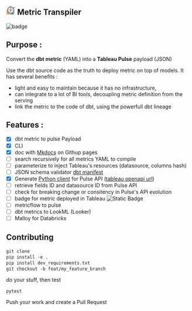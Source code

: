 <img src="./assets/logo.png" width="5%" height="5%">     Metric Transpiler
---

![badge](https://github.com/dktunited/metric-cli/actions/workflows/python-package.yml/badge.svg)

## Purpose :

Convert the **dbt metric** (YAML) into a **Tableau Pulse** payload (JSON)

Use the dbt source code as the truth to deploy metric on top of models.
It has several benefits :
 - light and easy to maintain because it has no infrastructure, 
 - can integrate to a lot of BI tools, decoupling metric definition from the serving
 - link the metric to the code of dbt, using the powerfull dbt lineage

## Features :

- [X] dbt metric to pulse Payload
- [X] CLI
- [X] doc with [Mkdocs](https://squidfunk.github.io/mkdocs-material/publishing-your-site/) on Githup pages
- [ ] search recursively for all metrics YAML to compile
- [ ] parameterize to inject Tableau's resources (datasource, columns hash)
- [ ] JSON schema validator [dbt manifest](https://schemas.getdbt.com/dbt/manifest/v9/index.html#metrics_additionalProperties_time_grains)
- [X] Generate [Python client](https://help.tableau.com/current/api/rest_api/en-us/REST/rest_api_concepts_versions.htm#per_resource_versioning) for Pulse API ([tableau openapi url](https://eu-west-1a.online.tableau.com/services/specifications/openapi))
- [ ] retrieve fields ID and datasource ID from Pulse API
- [ ] check for breaking change or consitency in Pulse's API evolution
- [ ] badge for metric deployed in Tableau 
![Static Badge](https://img.shields.io/badge/metric_sync-today-green?logo=tableau&style=flat)
- [ ] metricflow to pulse
- [ ] dbt metrics to LookML (Looker)
- [ ] Malloy for Databricks

 ## Contributing

```git
git clone
pip install -e .
pip install dev_requirements.txt
git checkout -b feat/my_feature_branch
```
do your stuff, then test
```
pytest
```
Push your work and create a Pull Request